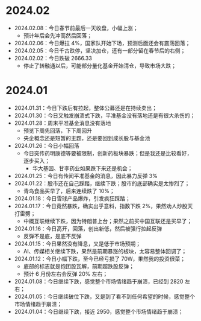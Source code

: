 # 2024.02

- 2024.02.08：今日春节前最后一天收盘，小幅上涨；
  - 预计年后会先冲高然后回落；
- 2024.02.06：今日爆拉 4%，国家队开始下场，预测后面还会有震荡回落；
- 2024.02.05：今日千古跌停，坚决加仓，还有一部分留在春节后的右侧；
- 2024.02.02：今日跌破 2666.33
  - 停止了转融通以后，可能部分量化基金开始清仓，导致市场大跌；

# 2024.01

- 2024.01.31：今日下跌后有拉起，整体公募还是在持续卖出；
- 2024.01.30：今日又触发崩溃式下跌，平准基金没有落地还是有很大杀伤的；
- 2024.01.28：周末平准基金消息没有落地
  - 预览下周先回落，下下周回升
  - 央企概念还是短暂的主题，还是要回到成长股与基金池
- 2024.01.26：今日小幅回落
  - 今日突传药明康德等要被限制，创新药板块暴跌；但是我还是比较看好，逐步买入；
    - 华大基因、甘李药业如果跌下来还是机会；
- 2024.01.25：今日有传闻平准基金的消息，因此暴力反弹 3%
- 2024.01.22：股市还在自己踩踏，继续下跌；股市的底部确实是太惨烈了；
  - 青岛食品买早了，后来连续跌了 10%；
- 2024.01.18：今日雪球产品爆炸，引发疯狂踩踏；
- 2024.01.17：今日竟然暴跌，确实出乎意料，指数下跌 2%，果然劝人炒股天打雷劈；
  - 中概互联继续下跌，因为特朗普上台；果然之前买中国互联还是买早了；
- 2024.01.16：今日高开，回落，创出新低，然后被强行拉起反弹
  - 反弹不是底，是底不反弹
- 2024.01.15：今日果然没有降息，又是低于市场预期；
  - AI、传媒相关继续下跌，果然是前期暴涨的板块，太容易整体回调了；
- 2024.01.12：今日小幅下跌，至今已经亏损了 70W，果然我的投资很菜；
  - 底部的标志就是抱团股瓦解，前期超跌股反弹；
  - 预计 6 月份左右会反弹 20% 左右；
- 2024.01.08：今日继续下跌，感觉整个市场情绪趋于崩溃，已经到 2820 左右；
- 2024.01.05：今日继续破位下跌，又是到了看不到任何希望的时候，感觉整个市场情绪趋于崩溃；
- 2024.01.04：今日继续下跌，接近 2950，感觉整个市场情绪趋于崩溃；
